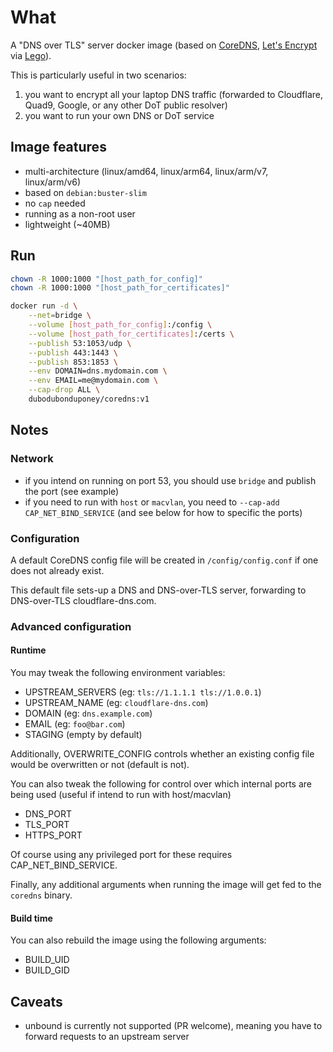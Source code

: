 # What

A "DNS over TLS" server docker image (based on [CoreDNS](https://coredns.io/), [Let's Encrypt](https://letsencrypt.org/) via [Lego](https://github.com/go-acme/lego)).

This is particularly useful in two scenarios:

 1. you want to encrypt all your laptop DNS traffic (forwarded to Cloudflare, Quad9, Google, or any other DoT public resolver)
 1. you want to run your own DNS or DoT service

## Image features

 * multi-architecture (linux/amd64, linux/arm64, linux/arm/v7, linux/arm/v6)
 * based on `debian:buster-slim`
 * no `cap` needed
 * running as a non-root user
 * lightweight (~40MB)

## Run

```bash
chown -R 1000:1000 "[host_path_for_config]"
chown -R 1000:1000 "[host_path_for_certificates]"

docker run -d \
    --net=bridge \
    --volume [host_path_for_config]:/config \
    --volume [host_path_for_certificates]:/certs \
    --publish 53:1053/udp \
    --publish 443:1443 \
    --publish 853:1853 \
    --env DOMAIN=dns.mydomain.com \
    --env EMAIL=me@mydomain.com \
    --cap-drop ALL \
    dubodubonduponey/coredns:v1
```

## Notes

### Network

 * if you intend on running on port 53, you should use `bridge` and publish the port (see example)
 * if you need to run with `host` or `macvlan`, you need to `--cap-add CAP_NET_BIND_SERVICE` (and see below for how to specific the ports)

### Configuration

A default CoreDNS config file will be created in `/config/config.conf` if one does not already exist.

This default file sets-up a DNS and DNS-over-TLS server, forwarding to DNS-over-TLS cloudflare-dns.com.

### Advanced configuration

#### Runtime

You may tweak the following environment variables:

 * UPSTREAM_SERVERS (eg: `tls://1.1.1.1 tls://1.0.0.1`)
 * UPSTREAM_NAME (eg: `cloudflare-dns.com`)
 * DOMAIN (eg: `dns.example.com`)
 * EMAIL (eg: `foo@bar.com`)
 * STAGING (empty by default)

Additionally, OVERWRITE_CONFIG controls whether an existing config file would be overwritten or not (default is not).

You can also tweak the following for control over which internal ports are being used (useful if intend to run with host/macvlan)

 * DNS_PORT
 * TLS_PORT
 * HTTPS_PORT

Of course using any privileged port for these requires CAP_NET_BIND_SERVICE.

Finally, any additional arguments when running the image will get fed to the `coredns` binary.

#### Build time

You can also rebuild the image using the following arguments:

 * BUILD_UID
 * BUILD_GID

## Caveats

 * unbound is currently not supported (PR welcome), meaning you have to forward requests to an upstream server
